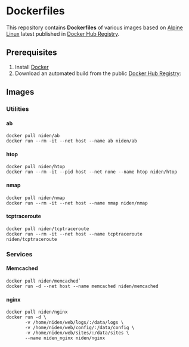 # Dockerfiles

This repository contains **Dockerfiles** of various images based on [Alpine Linux][1] latest published in [Docker Hub Registry][3].

## Prerequisites

1. Install [Docker][4]
2. Download an automated build from the public [Docker Hub Registry][3]: 

## Images 
### Utilities
#### ab
```
docker pull niden/ab
docker run --rm -it --net host --name ab niden/ab
```

#### htop
```
docker pull niden/htop
docker run --rm -it --pid host --net none --name htop niden/htop
```

#### nmap
```
docker pull niden/nmap
docker run --rm -it --net host --name nmap niden/nmap
```

#### tcptraceroute
```
docker pull niden/tcptraceroute
docker run --rm -it --net host --name tcptraceroute niden/tcptraceroute
```

### Services
#### Memcached
```
docker pull niden/memcached`
docker run -d --net host --name memcached niden/memcached
```

#### nginx
```
docker pull niden/nginx
docker run -d \
       -v /home/niden/web/logs/:/data/logs \
       -v /home/niden/web/config/:/data/config \
       -v /home/niden/web/sites/:/data/sites \
       --name niden_nginx niden/nginx
```


[1]: http://www.alpinelinux.org/
[3]: https://hub.docker.com/
[4]: https://www.docker.com/
